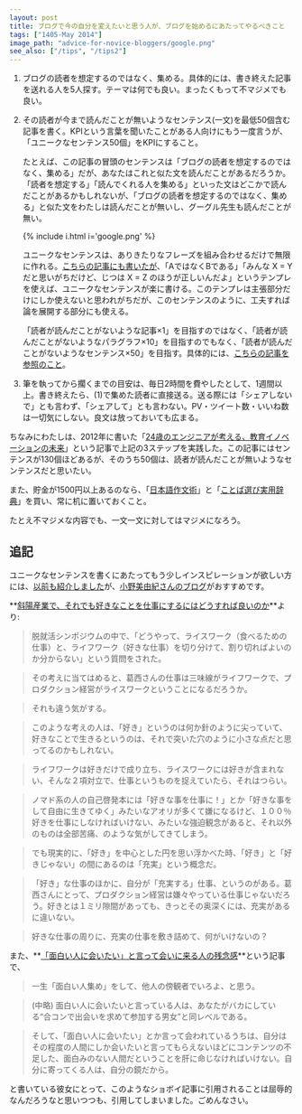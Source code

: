 ```yaml
---
layout: post
title: ブログで今の自分を変えたいと思う人が、ブログを始めるにあたってやるべきこと
tags: ["1405-May 2014"]
image_path: "advice-for-novice-bloggers/google.png"
see_also: ["/tips", "/tips2"]
---
```


1. ブログの読者を想定するのではなく、集める。具体的には、書き終えた記事を送れる人を5人探す。テーマは何でも良い。まったくもって不マジメでも良い。

2. その読者が今まで読んだことが無いようなセンテンス(一文)を最低50個含む記事を書く。KPIという言葉を聞いたことがある人向けにもう一度言うが、「ユニークなセンテンス50個」をKPIにすること。

    たとえば、この記事の冒頭のセンテンスは「ブログの読者を想定するのではなく、集める」だが、あなたはこれと似た文を読んだことがあるだろうか。「読者を想定する」「読んでくれる人を集める」といった文はどこかで読んだことがあるかもしれないが、「ブログの読者を想定するのではなく、集める」と似た文をわたしは読んだことが無いし、グーグル先生も読んだことが無い。

    {% include i.html i='google.png' %}

    ユニークなセンテンスは、ありきたりなフレーズを組み合わせるだけで無限に作れる。[こちらの記事にも書いたが](/tips)、「AではなくBである」「みんな X = Y だと思いがちだけど、じつは X = Z のほうが正しいんだよ」というテンプレを使えば、ユニークなセンテンスが楽に書ける。このテンプレは主張部分だけにしか使えないと思われがちだが、このセンテンスのように、工夫すれば論を展開する部分にも使える。

    「読者が読んだことがないような記事×1」を目指すのではなく、「読者が読んだことがないようなパラグラフ×10」を目指すのでもなく、「読者が読んだことがないようなセンテンス×50」を目指す。具体的には、[こちらの記事を参照のこと](/tips2/)。
3. 筆を執ってから擱くまでの目安は、毎日2時間を費やしたとして、1週間以上。書き終えたら、(1)で集めた読者に直接送る。送る際には「シェアしないで」とも言わず、「シェアして」とも言わない。PV・ツイート数・いいね数は一切気にしない。良文は放っておいても広まる。

ちなみにわたしは、2012年に書いた「[24歳のエンジニアが考える、教育イノベーションの未来](http://engineer.typemag.jp/article/24)」という記事で上記の3ステップを実践した。この記事にはセンテンスが130個ほどあるが、そのうち50個は、読者が読んだことが無いようなセンテンスだと思いたい。

また、貯金が1500円以上あるのなら、「[日本語作文術](http://www.amazon.co.jp/日本語作文術-中公新書-野内-良三/dp/4121020561?tag=chibicode-22)」と「[ことば選び実用辞典](http://www.amazon.co.jp/ことば選び実用辞典-学研辞典編集部/dp/4053016762?tag=chibicode-22)」を買い、常に机に置いておくこと。

たとえ不マジメな内容でも、一文一文に対してはマジメになろう。

## 追記

ユニークなセンテンスを書くにあたってもう少しインスピレーションが欲しい方には、[以前も紹介しました](http://naze.chibicode.com/40-emails/)が、[小野美由紀さんのブログ](http://onomiyuki.com/?p=990)がおすすめです。

**[斜陽産業で、それでも好きなことを仕事にするにはどうすれば良いのか](http://onomiyuki.com/?p=2099)**より:

> 脱就活シンポジウムの中で、「どうやって、ライスワーク（食べるための仕事）と、ライフワーク（好きな仕事）を切り分けて、割り切ればよいのか分からない」という質問をされた。

> その考えに当てはめると、葛西さんの仕事は三味線がライフワークで、プロダクション経営がライスワークということになるだろうか。

> それも違う気がする。

> このような考えの人は、「好き」というのは何か針のように尖っていて、好きなことで生きるというのは、それで突いた穴のように小さな点だと思ってるのかもしれない。

> ライフワークは好きだけで成り立ち、ライスワークには好きが含まれない、そんな２項対立で、仕事というものを捉えていたら、それはつらい。

> ノマド系の人の自己啓発本には「好きな事を仕事に！」とか「好きな事をして自由に生きてゆく」みたいなアオリが多くて嫌になるけど、１００％好きを仕事にしなければいけない、みたいな強迫観念があると、それ以外のものは全部苦痛、のような気がしてきてしまう。

> でも現実的に、「好き」を中心とした円を思い浮かべた時、「好き」と「好きじゃない」の間にあるのは「充実」という概念だ。

> 「好き」な仕事のほかに、自分が「充実する」仕事、というのがある。葛西さんにとって、プロダクション経営は嫌々やっている仕事じゃないだろう。好きとは１ミリ隙間があっても、きっとその奥深くには、充実があるに違いない。

> 好きな仕事の周りに、充実の仕事を敷き詰めて、何がいけないの？

また、**[「面白い人に会いたい」と言って会いに来る人の残念感](http://onomiyuki.com/?p=990)**という記事で、

> 一生「面白い人集め」をして、他人の傍観者でいろよ、と思う。

> (中略) 面白い人に会いたいと言っている人は、あなたがバカにしている“合コンで出会いを求めて参加する男女”と同レベルである。

> そして、「面白い人に会いたい」とか言って会われているうちは、自分はその程度の人間にしか会いたいと言ってもらえないほどにコンテンツの不足した、面白みのない人間だということを肝に命じなければいけない。自分に寄ってくる人は、自分の鏡だから。

と書いている彼女にとって、このようなショボイ記事に引用されることは屈辱的なんだろうなと思いつつも、引用してしまいました。ごめんなさい。
